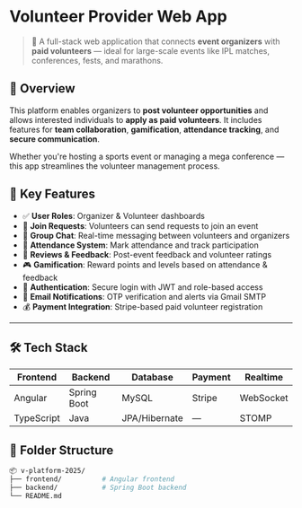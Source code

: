 # Volunteer Provider Web App

> 🎯 A full-stack web application that connects **event organizers** with **paid volunteers** — ideal for large-scale events like IPL matches, conferences, fests, and marathons.



## 🚀 Overview

This platform enables organizers to **post volunteer opportunities** and allows interested individuals to **apply as paid volunteers**. It includes features for **team collaboration**, **gamification**, **attendance tracking**, and **secure communication**.

Whether you're hosting a sports event or managing a mega conference — this app streamlines the volunteer management process.


## 🧠 Key Features

- ✅ **User Roles**: Organizer & Volunteer dashboards
- 📝 **Join Requests**: Volunteers can send requests to join an event
- 💬 **Group Chat**: Real-time messaging between volunteers and organizers
- 🧾 **Attendance System**: Mark attendance and track participation
- 🌟 **Reviews & Feedback**: Post-event feedback and volunteer ratings
- 🎮 **Gamification**: Reward points and levels based on attendance & feedback
- 🔐 **Authentication**: Secure login with JWT and role-based access
- 📧 **Email Notifications**: OTP verification and alerts via Gmail SMTP
- 💰 **Payment Integration**: Stripe-based paid volunteer registration

---

## 🛠 Tech Stack

| Frontend  | Backend       | Database | Payment | Realtime |
|-----------|---------------|----------|---------|----------|
| Angular   | Spring Boot   | MySQL    | Stripe  | WebSocket |
| TypeScript | Java         | JPA/Hibernate | —     | STOMP    |



## 📁 Folder Structure

```bash
📦 v-platform-2025/
├── frontend/          # Angular frontend
├── backend/           # Spring Boot backend
└── README.md
